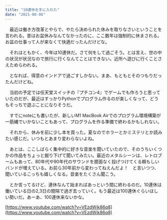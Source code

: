 ```yaml
---
title: "10連休を手に入れた"
date: "2021-08-06"
---
```


　最近は働き方改革とやらで、やたら決められた休みを取りなさいということを言われる。昔はお盆休みなんてなかったのに、ここ数年は強制的に休まされる。お盆の仕事って人が来なくて快適だったんだけどな。

　それはともかく、今年は10連休だ。さて何をして過ごそう。とは言え、世の中の状況が状況なので旅行に行くなんてことはできない。近所へ遊びに行くことさえためらわれる。

　となれば、得意のインドアで過ごすしかない。まあ、もともとそのつもりだったんだけどね。

　当初の予定では任天堂スイッチの『プチコン4』でゲームでも作ろうと思っていたのだが、最近はすっかりPythonでプログラム作るのが楽しくなって、どうもそっちで遊ぶことになりそうだ。

　すでにnoteにも書いたが、新しいM1 MacBook Airでのプログラム環境構築が一筋縄でいかないこともあって、プログラムを作る準備で終わるかもしれない。

　それから、休みを前に少し本を買った。夏なのでホラーとかミステリとか読みたい感じだ。いつもとあまり変わらないよね。

　あとは、ここしばらく集中的に好きな音楽を聞いていたので、そのうちいくつかの作品をちょっと掘り下げて聞いてみたい。最近のメタルシーンは、レトロブームもあって、80年代や90年代のサウンドを臆面なく投げつけてくる頼もしいバンドが増えている。お前ら30年前から変わってねえんだよ！　と言いつつ、聞いているこっちも嬉しくなる。音楽をたくさん聞こう。

　とか言ってるけど、連休なんて始まればあっという間に終わるのだ。10連休は働いている日の2,3日の間隔で過ぎ去っていく。もう最近は100連休ぐらいほしい勢いだ。あーあ、100連休来ないかな。

[https://www.youtube.com/watch?v=VEzdWik86q8](https://www.youtube.com/watch?v=VEzdWik86q8)
